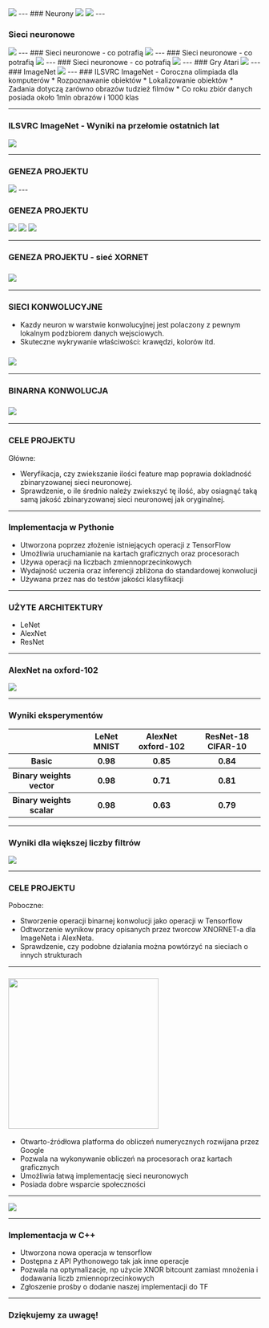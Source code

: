 <img src=http://students.mimuw.edu.pl/~kg332118/plakat-gotowy.jpg>
---
### Neurony
<img src=http://students.mimuw.edu.pl/~kg332118/1.png>
<img src=http://students.mimuw.edu.pl/~kg332118/2.png>
---

### Sieci neuronowe
<img src=https://upload.wikimedia.org/wikipedia/commons/3/3c/Neuralnetwork.png>
---
### Sieci neuronowe - co potrafią

<img src=http://students.mimuw.edu.pl/~kg332118/Engel1.jpg>
---
### Sieci neuronowe - co potrafią

<img src=http://students.mimuw.edu.pl/~kg332118/Engel-step1.jpg>
---
### Sieci neuronowe - co potrafią

<img src=http://students.mimuw.edu.pl/~kg332118/Engel-step2.jpg>
---
### Gry Atari

<img src=https://media4.s-nbcnews.com/j/newscms/2015_09/904316/best_performing_atari_de3e26c6169db55cbb4c83321cf7d9fa.nbcnews-ux-2880-1000.png>
---
### ImageNet

<img src=http://students.mimuw.edu.pl/~kg332118/imagenet.png>
---
### ILSVRC ImageNet - Coroczna olimpiada dla komputerów
* Rozpoznawanie obiektów
* Lokalizowanie obiektów
* Zadania dotyczą zarówno obrazów tudzież filmów
* Co roku zbiór danych posiada około 1mln obrazów i 1000 klas

---

### ILSVRC ImageNet - Wyniki na przełomie ostatnich lat
<img src=http://students.mimuw.edu.pl/~as361021/wykres1.png>

---
### GENEZA PROJEKTU
<img src="http://students.mimuw.edu.pl/~kg332118/Wybor-drogi.jpg">
---

### GENEZA PROJEKTU
<img src="https://www.motorola.ca/sites/default/files/library/storage/compare/images/product-moto-g-5.jpg">
<img src="http://f01.esfr.pl/foto/9/2620280922/ed3d312e9ae248c744c934193bfe45b2/siemens-kg49nai22,2620280922_7.jpg">
<img src="http://www.bowi.com.pl/pictures/8705_0.jpg">

---

### GENEZA PROJEKTU - sieć XORNET
### <img src="http://students.mimuw.edu.pl/~pp332493/xnornet.png">

---


### SIECI KONWOLUCYJNE
* Kazdy neuron w warstwie konwolucyjnej jest polaczony z pewnym lokalnym podzbiorem danych wejsciowych.
* Skuteczne wykrywanie właściwości: krawędzi, kolorów itd.
### <img src="https://ujwlkarn.files.wordpress.com/2016/08/giphy.gif?w=748">

---

### BINARNA KONWOLUCJA
### <img src="http://students.mimuw.edu.pl/~pp332493/binconv.png">

---

### CELE PROJEKTU

Główne:
* Weryfikacja, czy zwiekszanie ilości feature map poprawia dokladność zbinaryzowanej sieci neuronowej.
* Sprawdzenie, o ile średnio należy zwiekszyć tę ilość, aby osiagnąć taką samą jakość zbinaryzowanej sieci neuronowej jak oryginalnej.

---

### Implementacja w Pythonie
* Utworzona poprzez złożenie istniejących operacji z TensorFlow
* Umożliwia uruchamianie na kartach graficznych oraz procesorach
* Używa operacji na liczbach zmiennoprzecinkowych
* Wydajność uczenia oraz inferencji zbliżona do standardowej konwolucji
* Używana przez nas do testów jakości klasyfikacji


---
### UŻYTE ARCHITEKTURY

* LeNet
* AlexNet
* ResNet

---

### AlexNet na oxford-102
<img src=http://students.mimuw.edu.pl/~as361021/AlexNet.png>

---

### Wyniki eksperymentów

<table>
  <tr>
    <th><th>
    <th>LeNet MNIST</th>
    <th>AlexNet oxford-102</th> 
    <th>ResNet-18 CIFAR-10</th>
  </tr>
  <tr>
    <th>Basic<th>
    <th>0.98</th>
    <th>0.85</th> 
    <th>0.84</th>
  </tr>
  <tr>
    <th>Binary weights vector<th>
    <th>0.98</th>
    <th>0.71</th> 
    <th>0.81</th>
  </tr>
  <tr>
    <th>Binary weights scalar<th>
    <th>0.98</th>
    <th>0.63</th> 
    <th>0.79</th>
  </tr>
</table>

---
### Wyniki dla większej liczby filtrów

<img src=http://students.mimuw.edu.pl/~as361021/filter%20ratio.png>

---

### CELE PROJEKTU
Poboczne:
* Stworzenie operacji binarnej konwolucji jako operacji w Tensorflow
* Odtworzenie wynikow pracy opisanych przez tworcow XNORNET-a dla ImageNeta i AlexNeta.
* Sprawdzenie, czy podobne działania można powtórzyć na sieciach o innych strukturach


---

### <img src="https://wiki.tum.de/download/attachments/25009442/tensor-flow_opengraph_h.png?version=1&modificationDate=1485888308193&api=v2" width="300">
* Otwarto-źródłowa platforma do obliczeń numerycznych rozwijana przez Google
* Pozwala na wykonywanie obliczeń na procesorach oraz kartach graficznych
* Umożliwia łatwą implementację sieci neuronowych
* Posiada dobre wsparcie społeczności

---

<img src=http://students.mimuw.edu.pl/~as361021/LeNet.png>

---

### Implementacja w C++
* Utworzona nowa operacja w tensorflow
* Dostępna z API Pythonowego tak jak inne operacje
* Pozwala na optymalizacje, np użycie XNOR bitcount zamiast mnożenia i dodawania liczb zmiennoprzecinkowych
* Zgłoszenie prośby o dodanie naszej implementacji do TF

---

### Dziękujemy za uwagę!
